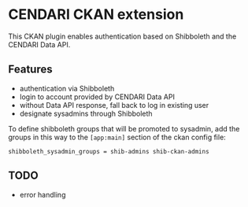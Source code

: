 CENDARI CKAN extension
======================

This CKAN plugin enables authentication based on Shibboleth and the CENDARI Data API.

Features
----------------------
- authentication via Shibboleth
- login to account provided by CENDARI Data API
- without Data API response, fall back to log in existing user
- designate sysadmins through Shibboleth

To define shibboleth groups that will be promoted to sysadmin, add the groups in this way to the `[app:main]` section of the ckan config file:
```
shibboleth_sysadmin_groups = shib-admins shib-ckan-admins
```

TODO
----------------------
- error handling

